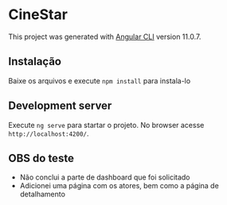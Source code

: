 # CineStar

This project was generated with [Angular CLI](https://github.com/angular/angular-cli) version 11.0.7.

## Instalação

Baixe os arquivos e execute `npm install` para instala-lo

## Development server

Execute `ng serve` para startar o projeto. No browser acesse `http://localhost:4200/`.


## OBS do teste

- Não conclui a parte de dashboard que foi solicitado
- Adicionei uma página com os atores, bem como a página de detalhamento
